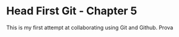 # Head First Git - Chapter 5

This is my first attempt at collaborating using Git and Github.
Prova
